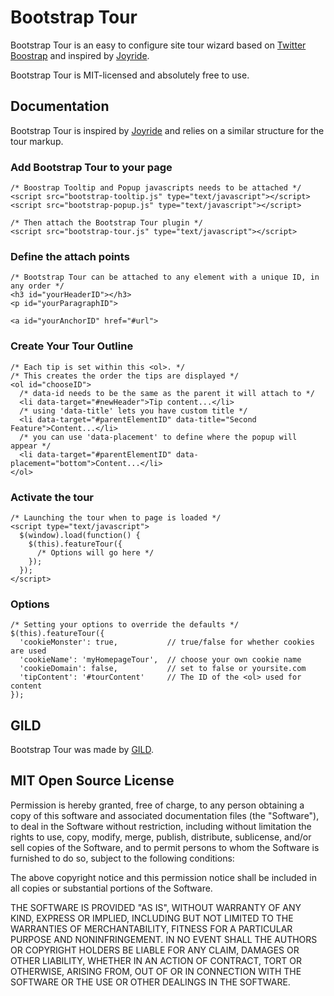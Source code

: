 # Bootstrap Tour

Bootstrap Tour is an easy to configure site tour wizard based on [Twitter Boostrap](http://twitter.github.com/bootstrap) and inspired by [Joyride](http://www.zurb.com/playground/jquery-joyride-feature-tour-plugin).

Bootstrap Tour is MIT-licensed and absolutely free to use.

## Documentation

Bootstrap Tour is inspired by [Joyride](http://www.zurb.com/playground/jquery-joyride-feature-tour-plugin) and relies on a similar structure for the tour markup.

### Add Bootstrap Tour to your page

    /* Boostrap Tooltip and Popup javascripts needs to be attached */
    <script src="bootstrap-tooltip.js" type="text/javascript"></script>
	<script src="bootstrap-popup.js" type="text/javascript"></script>
	
    /* Then attach the Bootstrap Tour plugin */
    <script src="bootstrap-tour.js" type="text/javascript"></script>

### Define the attach points

	/* Bootstrap Tour can be attached to any element with a unique ID, in any order */
	<h3 id="yourHeaderID"></h3>
	<p id="yourParagraphID">

	<a id="yourAnchorID" href="#url">

### Create Your Tour Outline

	/* Each tip is set within this <ol>. */
	/* This creates the order the tips are displayed */
	<ol id="chooseID">
	  /* data-id needs to be the same as the parent it will attach to */
	  <li data-target="#newHeader">Tip content...</li>
	  /* using 'data-title' lets you have custom title */
	  <li data-target="#parentElementID" data-title="Second Feature">Content...</li>
	  /* you can use 'data-placement' to define where the popup will appear */
	  <li data-target="#parentElementID" data-placement="bottom">Content...</li>
	</ol>

### Activate the tour

	/* Launching the tour when to page is loaded */
	<script type="text/javascript">
	  $(window).load(function() {
	    $(this).featureTour({
	      /* Options will go here */
	    });
	  });
	</script>
	
### Options

	/* Setting your options to override the defaults */
	$(this).featureTour({
	  'cookieMonster': true,           // true/false for whether cookies are used
	  'cookieName': 'myHomepageTour',  // choose your own cookie name
	  'cookieDomain': false,           // set to false or yoursite.com
	  'tipContent': '#tourContent'     // The ID of the <ol> used for content
	});

## GILD

Bootstrap Tour was made by [GILD](http://www.gild.com).

## MIT Open Source License

Permission is hereby granted, free of charge, to any person obtaining a copy of this software and associated documentation files (the "Software"), to deal in the Software without restriction, including without limitation the rights to use, copy, modify, merge, publish, distribute, sublicense, and/or sell copies of the Software, and to permit persons to whom the Software is furnished to do so, subject to the following conditions:

The above copyright notice and this permission notice shall be included in all copies or substantial portions of the Software.

THE SOFTWARE IS PROVIDED "AS IS", WITHOUT WARRANTY OF ANY KIND, EXPRESS OR IMPLIED, INCLUDING BUT NOT LIMITED TO THE WARRANTIES OF MERCHANTABILITY, FITNESS FOR A PARTICULAR PURPOSE AND NONINFRINGEMENT. IN NO EVENT SHALL THE AUTHORS OR COPYRIGHT HOLDERS BE LIABLE FOR ANY CLAIM, DAMAGES OR OTHER LIABILITY, WHETHER IN AN ACTION OF CONTRACT, TORT OR OTHERWISE, ARISING FROM, OUT OF OR IN CONNECTION WITH THE SOFTWARE OR THE USE OR OTHER DEALINGS IN THE SOFTWARE.